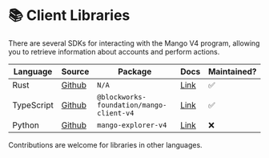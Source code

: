 # 📚 Client Libraries

There are several SDKs for interacting with the Mango V4 program, allowing you to retrieve information about accounts and perform actions.

| Language   | Source                                    | Package                                                                           | Docs                                                                                     | Maintained? |
|------------|---------------------------------------------------|----------------------------------------------------------------------------|------------------------------------------------------------------------------------------|-------------|
| Rust       | [Github](https://github.com/blockworks-foundation/mango-v4/tree/dev/lib/client)    | `N/A`                                    | [Link](https://blockworks-foundation.github.io/mango-v4/rs/doc/client/)                  | ✅           |
| TypeScript | [Github](https://github.com/blockworks-foundation/mango-v4/tree/dev/ts/client/src) | `@blockworks-foundation/mango-client-v4` | [Link](https://blockworks-foundation.github.io/mango-v4/ts/client/)                      | ✅           |
| Python     | [Github](https://github.com/blockworks-foundation/mango-explorer-v4)               | `mango-explorer-v4`                      | [Link](https://github.com/blockworks-foundation/mango-explorer-v4/blob/master/README.md) | ❌           |

Contributions are welcome for libraries in other languages.
